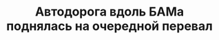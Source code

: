 ---
title: 'Автодорога вдоль БАМа поднялась на очередной перевал'
location: ''

tags: [2016, all]
category: as-the-first-settlers
---